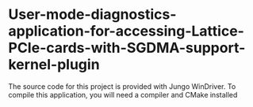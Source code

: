 # User-mode-diagnostics-application-for-accessing-Lattice-PCIe-cards-with-SGDMA-support-kernel-plugin
The source code for this project is provided with Jungo WinDriver. To compile this application, you will need a compiler and CMake installed
